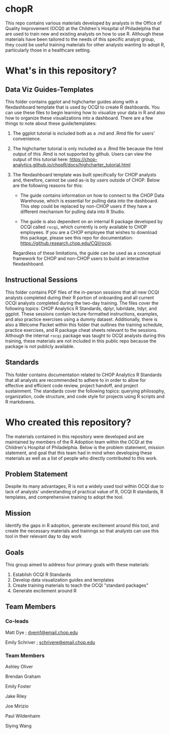 # chopR
This repo contains various materials developed by analysts in the Office of Quality Improvement (OCQI) at the Children's Hospital of Philadelphia that are used to train new and existing analysts on how to use R. Although these materials have been tailored to the needs of this specific analyst group, they could be useful training materials for other analysts wanting to adopt R, particularly those in a healthcare setting. 

# What's in this repository?

## Data Viz Guides-Templates
 
This folder contains ggplot and highcharter guides along with a flexdashboard template that is used by OCQI to create R dashboards. You can use these files to begin learning how to visualize your data in R and also how to organize these visualizations into a dashboard.
There are a few things to note about these guide/templates: 

1. The ggplot tutorial is included both as a .md and .Rmd file for users' convenience. 

2. The highcharter tutorial is only included as a .Rmd file because the html output of this .Rmd is not supported by github. Users can view the output of this tutorial here: https://chop-analytics.github.io/chopR/docs/highcharter_tutorial.html

3. The flexdashboard template was built specifically for CHOP analysts and, therefore, cannot be used as-is by users outside of CHOP. Below are the following reasons for this: 

   * The guide contains information on how to connect to the CHOP Data Warehouse, which is essential for pulling data into the dashboard. This step could be replaced by non-CHOP users if they have a different mechanism for pulling data into R Studio. 
   
   * The guide is also dependent on an internal R package developed by OCQI called `rocqi`, which currently is only available to CHOP employees. If you are a CHOP employee that wishes to download this package, please see this repo for documentation: https://github.research.chop.edu/CQI/rocqi. 
   
   Regardless of these limitations, the guide can be used as a conceptual framework for CHOP and non-CHOP users to build an interactive flexdashboard. 

## Instructional Sessions

This folder contains PDF files of the in-person sessions that all new OCQI analysts completed during their R portion of onboarding and all current OCQI analysts completed during the two-day training. The files cover the following topics: CHOP Analytics R Standards, dplyr, lubridate, tidyr, and ggplot. These sessions contain lecture-formatted instructions, examples, and also practice exercises using a dummy dataset. Additionally, there is also a Welcome Packet within this folder that outlines the training schedule, practice exercises, and R package cheat sheets relevant to the sessions. Although the internal `rocqi` package was taught to OCQI analysts during this training, these materials are not included in this public repo because the package is not publicly available. 

## Standards

This folder contains documentation related to CHOP Analytics R Standards that all analysts are recommended to adhere to in order to allow for effective and efficient code review, project handoff, and project sustainment. The standards cover the following topics: querying philosophy, organization, code structure, and code style for projects using R scripts and R markdowns.

# Who created this repository?

The materials contained in this repository were developed and are maintained by members of the R Adoption team within the OCQI at the Children's Hospital of Philadelphia. Below is the problem statement, mission statement, and goal that this team had in mind when developing these materials as well as a list of people who directly contributed to this work. 

## Problem Statement

Despite its many advantages, R is not a widely used tool within OCQI due to lack of analysts' understanding of practical value of R, OCQI R standards, R templates, and comprehensive training to adopt the tool. 

## Mission

Identify the gaps in R adoption, generate excitement around this tool, and create the necessary materials and trainings so that analysts can use this tool in their relevant day to day work

## Goals

This group aimed to address four primary goals with these materials: 
1. Establish OCQI R Standards
2. Develop data visualization guides and templates
3. Create training materials to teach the OCQI "standard packages"
4. Generate excitement around R

## Team Members

### Co-leads

Matt Dye ; dyem1@email.chop.edu

Emily Schriver ; schrivere@email.chop.edu

### Team Members

Ashley Oliver

Brendan Graham

Emily Foster

Jake Riley

Joe Mirizio

Paul Wildenhaim

Siying Wang



